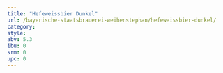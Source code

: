 ```yaml
---
title: "Hefeweissbier Dunkel"
url: /bayerische-staatsbrauerei-weihenstephan/hefeweissbier-dunkel/
category: 
style: 
abv: 5.3
ibu: 0
srm: 0
upc: 0
---
```


